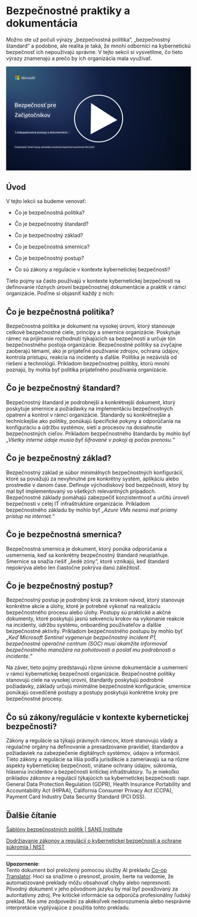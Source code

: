 <!--
CO_OP_TRANSLATOR_METADATA:
{
  "original_hash": "d33500902124e52870935bdce4546fcc",
  "translation_date": "2025-09-04T00:22:04+00:00",
  "source_file": "1.4 Security practices and documentation.md",
  "language_code": "sk"
}
-->
# Bezpečnostné praktiky a dokumentácia

Možno ste už počuli výrazy „bezpečnostná politika“, „bezpečnostný štandard“ a podobne, ale realita je taká, že mnohí odborníci na kybernetickú bezpečnosť ich nepoužívajú správne. V tejto sekcii si vysvetlíme, čo tieto výrazy znamenajú a prečo by ich organizácia mala využívať.

[![Pozrite si video](../../translated_images/1-4_placeholder.96b85847fe03e8db95eeaafc5e9bb46f99aaf0e926fff361e63852a0accc8397.sk.png)](https://learn-video.azurefd.net/vod/player?id=fb8667f3-a627-495a-9fa1-6a7aa9dcf07e)

## Úvod

V tejto lekcii sa budeme venovať:

 - Čo je bezpečnostná politika?
   
 - Čo je bezpečnostný štandard?

   

 - Čo je bezpečnostný základ?

   

 - Čo je bezpečnostná smernica?
 - Čo je bezpečnostný postup?

   

 - Čo sú zákony a regulácie v kontexte kybernetickej bezpečnosti?

Tieto pojmy sa často používajú v kontexte kybernetickej bezpečnosti na definovanie rôznych úrovní bezpečnostnej dokumentácie a praktík v rámci organizácie. Poďme si objasniť každý z nich:

## Čo je bezpečnostná politika?

Bezpečnostná politika je dokument na vysokej úrovni, ktorý stanovuje celkové bezpečnostné ciele, princípy a smernice organizácie. Poskytuje rámec na prijímanie rozhodnutí týkajúcich sa bezpečnosti a určuje tón bezpečnostného postoja organizácie. Bezpečnostné politiky sa zvyčajne zaoberajú témami, ako je prijateľné používanie zdrojov, ochrana údajov, kontrola prístupu, reakcia na incidenty a ďalšie. Politika je nezávislá od riešení a technológií. Príkladom bezpečnostnej politiky, ktorú mnohí poznajú, by mohla byť politika prijateľného používania organizácie.

## Čo je bezpečnostný štandard?

Bezpečnostný štandard je podrobnejší a konkrétnejší dokument, ktorý poskytuje smernice a požiadavky na implementáciu bezpečnostných opatrení a kontrol v rámci organizácie. Štandardy sú konkrétnejšie a technickejšie ako politiky, ponúkajú špecifické pokyny a odporúčania na konfiguráciu a údržbu systémov, sietí a procesov na dosiahnutie bezpečnostných cieľov. Príkladom bezpečnostného štandardu by mohlo byť _„Všetky interné údaje musia byť šifrované v pokoji aj počas prenosu.“_

## Čo je bezpečnostný základ?

Bezpečnostný základ je súbor minimálnych bezpečnostných konfigurácií, ktoré sa považujú za nevyhnutné pre konkrétny systém, aplikáciu alebo prostredie v danom čase. Definuje východiskový bod bezpečnosti, ktorý by mal byť implementovaný vo všetkých relevantných prípadoch. Bezpečnostné základy pomáhajú zabezpečiť konzistentnosť a určitú úroveň bezpečnosti v celej IT infraštruktúre organizácie. Príkladom bezpečnostného základu by mohlo byť _„Azure VMs nesmú mať priamy prístup na internet.“_

## Čo je bezpečnostná smernica?

Bezpečnostná smernica je dokument, ktorý ponúka odporúčania a usmernenia, keď sa konkrétny bezpečnostný štandard neuplatňuje. Smernice sa snažia riešiť „šedé zóny“, ktoré vznikajú, keď štandard nepokrýva alebo len čiastočne pokrýva danú záležitosť.

## Čo je bezpečnostný postup?

Bezpečnostný postup je podrobný krok za krokom návod, ktorý stanovuje konkrétne akcie a úlohy, ktoré je potrebné vykonať na realizáciu bezpečnostného procesu alebo úlohy. Postupy sú praktické a akčné dokumenty, ktoré poskytujú jasnú sekvenciu krokov na vykonanie reakcie na incidenty, údržbu systému, onboarding používateľov a ďalšie bezpečnostné aktivity. Príkladom bezpečnostného postupu by mohlo byť _„Keď Microsoft Sentinel vygeneruje bezpečnostný incident P1, bezpečnostné operačné centrum (SOC) musí okamžite informovať bezpečnostného manažéra na pohotovosti a poslať mu podrobnosti o incidente.“_

Na záver, tieto pojmy predstavujú rôzne úrovne dokumentácie a usmernení v rámci kybernetickej bezpečnosti organizácie. Bezpečnostné politiky stanovujú ciele na vysokej úrovni, štandardy poskytujú podrobné požiadavky, základy určujú minimálne bezpečnostné konfigurácie, smernice ponúkajú osvedčené postupy a postupy poskytujú konkrétne kroky pre bezpečnostné procesy.

## Čo sú zákony/regulácie v kontexte kybernetickej bezpečnosti?

Zákony a regulácie sa týkajú právnych rámcov, ktoré stanovujú vlády a regulačné orgány na definovanie a presadzovanie pravidiel, štandardov a požiadaviek na zabezpečenie digitálnych systémov, údajov a informácií. Tieto zákony a regulácie sa líšia podľa jurisdikcie a zameriavajú sa na rôzne aspekty kybernetickej bezpečnosti, vrátane ochrany údajov, súkromia, hlásenia incidentov a bezpečnosti kritickej infraštruktúry. Tu je niekoľko príkladov zákonov a regulácií týkajúcich sa kybernetickej bezpečnosti: napr. General Data Protection Regulation (GDPR), Health Insurance Portability and Accountability Act (HIPAA), California Consumer Privacy Act (CCPA), Payment Card Industry Data Security Standard (PCI DSS).

## Ďalšie čítanie

[Šablóny bezpečnostných politík | SANS Institute](https://www.sans.org/information-security-policy/)

[Dodržiavanie zákonov a regulácií o kybernetickej bezpečnosti a ochrane súkromia | NIST](https://www.nist.gov/mep/cybersecurity-resources-manufacturers/compliance-cybersecurity-and-privacy-laws-and-regulations)

---

**Upozornenie**:  
Tento dokument bol preložený pomocou služby AI prekladu [Co-op Translator](https://github.com/Azure/co-op-translator). Hoci sa snažíme o presnosť, prosím, berte na vedomie, že automatizované preklady môžu obsahovať chyby alebo nepresnosti. Pôvodný dokument v jeho pôvodnom jazyku by mal byť považovaný za autoritatívny zdroj. Pre kritické informácie sa odporúča profesionálny ľudský preklad. Nie sme zodpovední za akékoľvek nedorozumenia alebo nesprávne interpretácie vyplývajúce z použitia tohto prekladu.